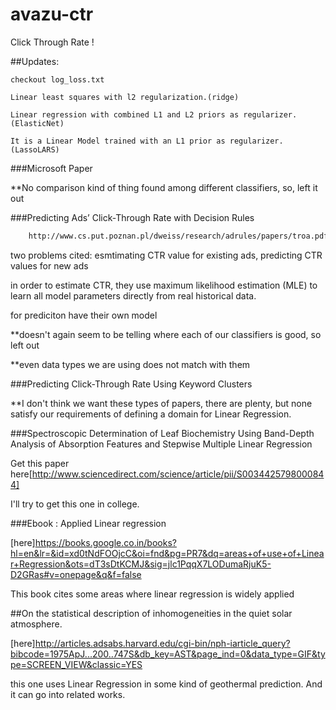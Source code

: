 # avazu-ctr
Click Through Rate !

##Updates:
	
	checkout log_loss.txt

	Linear least squares with l2 regularization.(ridge)

	Linear regression with combined L1 and L2 priors as regularizer. (ElasticNet)

	It is a Linear Model trained with an L1 prior as regularizer. (LassoLARS)


###Microsoft Paper

**No comparison kind of thing found among different classifiers, so, left it out

###Predicting Ads’ Click-Through Rate with Decision Rules

```bash
	http://www.cs.put.poznan.pl/dweiss/research/adrules/papers/troa.pdf
```

two problems cited: esmtimating CTR value for existing ads, predicting CTR values for new ads

in  order  to  estimate  CTR,  they  use maximum  likelihood  estimation  (MLE)  to  learn  all  model parameters directly from real historical data.

for prediciton have their own model

**doesn't again seem to be telling where each of our classifiers is good, so left out

**even data types we are using does not match with them

###Predicting Click-Through Rate Using Keyword Clusters

**I don't think we want these types of papers, there are plenty, but none satisfy our requirements of defining a domain for Linear Regression.

###Spectroscopic Determination of Leaf Biochemistry Using Band-Depth Analysis of Absorption Features and Stepwise Multiple Linear Regression

Get this paper here[http://www.sciencedirect.com/science/article/pii/S0034425798000844]

I'll try to get this one in college.

###Ebook : Applied Linear regression

[here]https://books.google.co.in/books?hl=en&lr=&id=xd0tNdFOOjcC&oi=fnd&pg=PR7&dq=areas+of+use+of+Linear+Regression&ots=dT3sDtKCMJ&sig=jlc1PqqX7LODumaRjuK5-D2GRas#v=onepage&q&f=false

This book cites some areas where linear regression is widely applied

##On the statistical description of inhomogeneities in the quiet solar atmosphere.

[here]http://articles.adsabs.harvard.edu/cgi-bin/nph-iarticle_query?bibcode=1975ApJ...200..747S&db_key=AST&page_ind=0&data_type=GIF&type=SCREEN_VIEW&classic=YES

this one uses Linear Regression in some kind of geothermal prediction. And it can go into related works.
